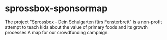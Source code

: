 # sprossbox-sponsormap
The project "Sprossbox - Dein Schulgarten fürs Fensterbrett" is a non-profit attempt to teach kids about the value of primary foods and its growth processes.A map for our crowdfunding campaign.
